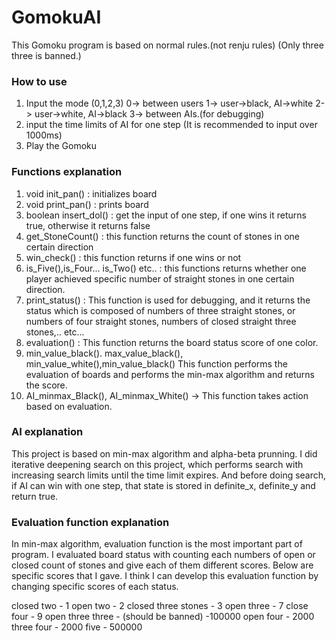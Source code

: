 # GomokuAI
This Gomoku program is based on normal rules.(not renju rules)
(Only three three is banned.)

### How to use  
1. Input the mode (0,1,2,3)
    0-> between users
    1-> user->black, AI->white
    2-> user->white, AI->black
    3-> between AIs.(for debugging)
2. input the time limits of AI for one step (It is recommended to input over 1000ms)
3. Play the Gomoku


### Functions explanation
1. void init_pan() : initializes board
2. void print_pan() : prints board
3. boolean insert_dol() : get the input of one step, if one wins it returns true, otherwise it returns false
4. get_StoneCount() : this function returns the count of stones in one certain direction
5. win_check() : this function returns if one wins or not
6. is_Five(),is_Four... is_Two() etc.. : this functions returns whether one player achieved specific number of straight stones in one certain direction. 
7. print_status() : This function is used for debugging, and it returns the status which is composed of numbers of three straight stones, or numbers of four straight stones, numbers of closed straight three stones,.. etc...
8. evaluation() : This function returns the board status score of one color.
9. min_value_black(). max_value_black(), min_value_white(),min_value_black()
This function performs the evaluation of boards and performs the min-max algorithm and returns the score.
10. AI_minmax_Black(), AI_minmax_White() -> This function takes action based on evaluation.

###  AI explanation
This project is based on min-max algorithm and alpha-beta prunning.
I did iterative deepening search on this project, which performs search with increasing search limits until the time limit expires. 
And before doing search, if AI can win with one step, that state is stored in definite_x, definite_y and return true.

### Evaluation function explanation
In min-max algorithm, evaluation function is the most important part of program.
I evaluated board status with counting each numbers of open or closed count of stones and give each of them different scores. Below are specific scores that I gave. I think I can develop this evaluation function by changing specific scores of each status.

closed two - 1
open two - 2
closed three stones - 3
open three - 7
close four - 9 
open three three - (should be banned) -100000
open four - 2000
three four - 2000
five - 500000
